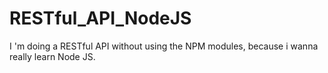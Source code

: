 # RESTful_API_NodeJS
I 'm doing a RESTful API without using the NPM modules, because i wanna really learn Node JS.
